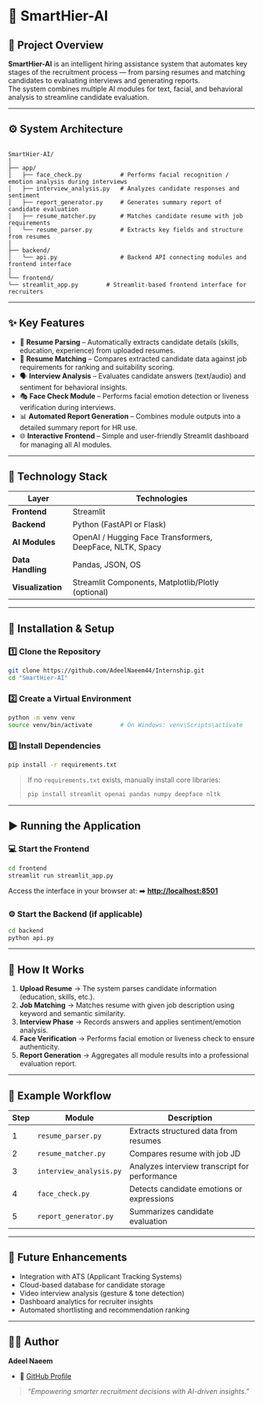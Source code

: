 # 🤖 SmartHier-AI

## 🧠 Project Overview  
**SmartHier-AI** is an intelligent hiring assistance system that automates key stages of the recruitment process — from parsing resumes and matching candidates to evaluating interviews and generating reports.  
The system combines multiple AI modules for text, facial, and behavioral analysis to streamline candidate evaluation.

---

## ⚙️ System Architecture  

```

SmartHier-AI/
│
├── app/
│   ├── face_check.py           # Performs facial recognition / emotion analysis during interviews
│   ├── interview_analysis.py   # Analyzes candidate responses and sentiment
│   ├── report_generator.py     # Generates summary report of candidate evaluation
│   ├── resume_matcher.py       # Matches candidate resume with job requirements
│   └── resume_parser.py        # Extracts key fields and structure from resumes
│
├── backend/
│   └── api.py                  # Backend API connecting modules and frontend interface
│
└── frontend/
└── streamlit_app.py        # Streamlit-based frontend interface for recruiters

````

---

## ✨ Key Features  

- 🧾 **Resume Parsing** – Automatically extracts candidate details (skills, education, experience) from uploaded resumes.  
- 🧩 **Resume Matching** – Compares extracted candidate data against job requirements for ranking and suitability scoring.  
- 🗣️ **Interview Analysis** – Evaluates candidate answers (text/audio) and sentiment for behavioral insights.  
- 🎭 **Face Check Module** – Performs facial emotion detection or liveness verification during interviews.  
- 📊 **Automated Report Generation** – Combines module outputs into a detailed summary report for HR use.  
- 🌐 **Interactive Frontend** – Simple and user-friendly Streamlit dashboard for managing all AI modules.  

---

## 🧰 Technology Stack  

| Layer | Technologies |
|-------|---------------|
| **Frontend** | Streamlit |
| **Backend** | Python (FastAPI or Flask) |
| **AI Modules** | OpenAI / Hugging Face Transformers, DeepFace, NLTK, Spacy |
| **Data Handling** | Pandas, JSON, OS |
| **Visualization** | Streamlit Components, Matplotlib/Plotly (optional) |

---

## 🧩 Installation & Setup  

### 1️⃣ Clone the Repository  
```bash
git clone https://github.com/AdeelNaeem44/Internship.git
cd "SmartHier-AI"
````

### 2️⃣ Create a Virtual Environment

```bash
python -m venv venv
source venv/bin/activate        # On Windows: venv\Scripts\activate
```

### 3️⃣ Install Dependencies

```bash
pip install -r requirements.txt
```

> If no `requirements.txt` exists, manually install core libraries:
>
> ```bash
> pip install streamlit openai pandas numpy deepface nltk
> ```

---

## ▶️ Running the Application

### 💻 Start the Frontend

```bash
cd frontend
streamlit run streamlit_app.py
```

Access the interface in your browser at:
➡️ **[http://localhost:8501](http://localhost:8501)**

### ⚙️ Start the Backend (if applicable)

```bash
cd backend
python api.py
```

---

## 🧠 How It Works

1. **Upload Resume** → The system parses candidate information (education, skills, etc.).
2. **Job Matching** → Matches resume with given job description using keyword and semantic similarity.
3. **Interview Phase** → Records answers and applies sentiment/emotion analysis.
4. **Face Verification** → Performs facial emotion or liveness check to ensure authenticity.
5. **Report Generation** → Aggregates all module results into a professional evaluation report.

---

## 🧾 Example Workflow

| Step | Module                  | Description                                   |
| ---- | ----------------------- | --------------------------------------------- |
| 1    | `resume_parser.py`      | Extracts structured data from resumes         |
| 2    | `resume_matcher.py`     | Compares resume with job JD                   |
| 3    | `interview_analysis.py` | Analyzes interview transcript for performance |
| 4    | `face_check.py`         | Detects candidate emotions or expressions     |
| 5    | `report_generator.py`   | Summarizes candidate evaluation               |

---

## 🚀 Future Enhancements

* Integration with ATS (Applicant Tracking Systems)
* Cloud-based database for candidate storage
* Video interview analysis (gesture & tone detection)
* Dashboard analytics for recruiter insights
* Automated shortlisting and recommendation ranking

---

## 👨‍💻 Author

**Adeel Naeem**

* 💼 [GitHub Profile](https://github.com/AdeelNaeem44)

> *“Empowering smarter recruitment decisions with AI-driven insights.”*

```

